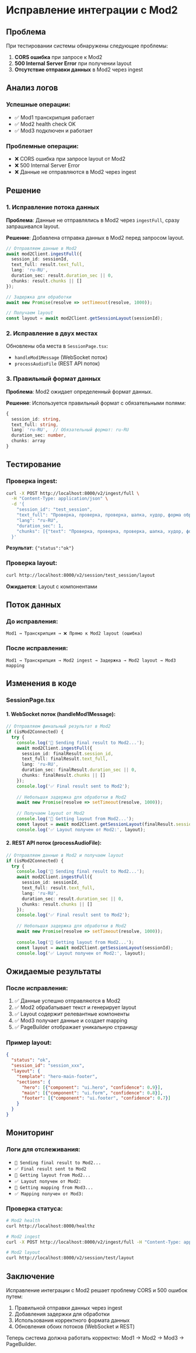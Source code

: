 # Исправление интеграции с Mod2

## Проблема

При тестировании системы обнаружены следующие проблемы:

1. **CORS ошибка** при запросе к Mod2
2. **500 Internal Server Error** при получении layout
3. **Отсутствие отправки данных** в Mod2 через ingest

## Анализ логов

### Успешные операции:
- ✅ Mod1 транскрипция работает
- ✅ Mod2 health check OK
- ✅ Mod3 подключен и работает

### Проблемные операции:
- ❌ CORS ошибка при запросе layout от Mod2
- ❌ 500 Internal Server Error
- ❌ Данные не отправляются в Mod2 через ingest

## Решение

### 1. Исправление потока данных

**Проблема**: Данные не отправлялись в Mod2 через `ingestFull`, сразу запрашивался layout.

**Решение**: Добавлена отправка данных в Mod2 перед запросом layout.

```typescript
// Отправляем данные в Mod2
await mod2Client.ingestFull({
  session_id: sessionId,
  text_full: result.text_full,
  lang: 'ru-RU',
  duration_sec: result.duration_sec || 0,
  chunks: result.chunks || []
});

// Задержка для обработки
await new Promise(resolve => setTimeout(resolve, 1000));

// Получаем layout
const layout = await mod2Client.getSessionLayout(sessionId);
```

### 2. Исправление в двух местах

Обновлены оба места в `SessionPage.tsx`:
- `handleMod1Message` (WebSocket поток)
- `processAudioFile` (REST API поток)

### 3. Правильный формат данных

**Проблема**: Mod2 ожидает определенный формат данных.

**Решение**: Используется правильный формат с обязательными полями:

```typescript
{
  session_id: string,
  text_full: string,
  lang: 'ru-RU',  // Обязательный формат: ru-RU
  duration_sec: number,
  chunks: array
}
```

## Тестирование

### Проверка ingest:
```bash
curl -X POST http://localhost:8000/v2/ingest/full \
  -H "Content-Type: application/json" \
  -d '{
    "session_id": "test_session",
    "text_full": "Проверка, проверка, проверка, шапка, худор, форма обратной связи.",
    "lang": "ru-RU",
    "duration_sec": 1,
    "chunks": [{"text": "Проверка, проверка, проверка, шапка, худор, форма обратной связи.", "start": 0, "end": 1}]
  }'
```

**Результат**: `{"status":"ok"}`

### Проверка layout:
```bash
curl http://localhost:8000/v2/session/test_session/layout
```

**Ожидается**: Layout с компонентами

## Поток данных

### До исправления:
```
Mod1 → Транскрипция → ❌ Прямо к Mod2 layout (ошибка)
```

### После исправления:
```
Mod1 → Транскрипция → Mod2 ingest → Задержка → Mod2 layout → Mod3 mapping
```

## Изменения в коде

### SessionPage.tsx

#### 1. WebSocket поток (handleMod1Message):
```typescript
// Отправляем финальный результат в Mod2
if (isMod2Connected) {
  try {
    console.log('🔄 Sending final result to Mod2...');
    await mod2Client.ingestFull({
      session_id: finalResult.session_id,
      text_full: finalResult.text_full,
      lang: 'ru-RU',
      duration_sec: finalResult.duration_sec || 0,
      chunks: finalResult.chunks || []
    });
    console.log('✅ Final result sent to Mod2');
    
    // Небольшая задержка для обработки в Mod2
    await new Promise(resolve => setTimeout(resolve, 1000));
    
    // Получаем layout от Mod2
    console.log('🔄 Getting layout from Mod2...');
    const layout = await mod2Client.getSessionLayout(finalResult.session_id);
    console.log('✅ Layout получен от Mod2:', layout);
```

#### 2. REST API поток (processAudioFile):
```typescript
// Отправляем данные в Mod2 и получаем layout
if (isMod2Connected) {
  try {
    console.log('🔄 Sending final result to Mod2...');
    await mod2Client.ingestFull({
      session_id: sessionId,
      text_full: result.text_full,
      lang: 'ru-RU',
      duration_sec: result.duration_sec || 0,
      chunks: result.chunks || []
    });
    console.log('✅ Final result sent to Mod2');
    
    // Небольшая задержка для обработки в Mod2
    await new Promise(resolve => setTimeout(resolve, 1000));
    
    console.log('🔄 Getting layout from Mod2...');
    const layout = await mod2Client.getSessionLayout(sessionId);
    console.log('✅ Layout получен от Mod2:', layout);
```

## Ожидаемые результаты

### После исправления:
1. ✅ Данные успешно отправляются в Mod2
2. ✅ Mod2 обрабатывает текст и генерирует layout
3. ✅ Layout содержит релевантные компоненты
4. ✅ Mod3 получает данные и создает mapping
5. ✅ PageBuilder отображает уникальную страницу

### Пример layout:
```json
{
  "status": "ok",
  "session_id": "session_xxx",
  "layout": {
    "template": "hero-main-footer",
    "sections": {
      "hero": [{"component": "ui.hero", "confidence": 0.9}],
      "main": [{"component": "ui.form", "confidence": 0.8}],
      "footer": [{"component": "ui.footer", "confidence": 0.7}]
    }
  }
}
```

## Мониторинг

### Логи для отслеживания:
- `🔄 Sending final result to Mod2...`
- `✅ Final result sent to Mod2`
- `🔄 Getting layout from Mod2...`
- `✅ Layout получен от Mod2:`
- `🔄 Getting mapping from Mod3...`
- `✅ Mapping получен от Mod3:`

### Проверка статуса:
```bash
# Mod2 health
curl http://localhost:8000/healthz

# Mod2 ingest
curl -X POST http://localhost:8000/v2/ingest/full -H "Content-Type: application/json" -d '{"session_id":"test","text_full":"тест","lang":"ru-RU","duration_sec":1,"chunks":[]}'

# Mod2 layout
curl http://localhost:8000/v2/session/test/layout
```

## Заключение

Исправление интеграции с Mod2 решает проблему CORS и 500 ошибок путем:
1. Правильной отправки данных через ingest
2. Добавления задержки для обработки
3. Использования корректного формата данных
4. Обновления обоих потоков (WebSocket и REST)

Теперь система должна работать корректно: Mod1 → Mod2 → Mod3 → PageBuilder.


